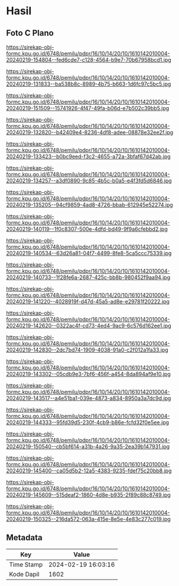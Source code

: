 # Hasil

## Foto C Plano

https://sirekap-obj-formc.kpu.go.id/6748/pemilu/pdpr/16/10/14/20/10/1610142010004-20240219-154804--fed6cde7-c128-4564-b9e7-70b67958bcd1.jpg

https://sirekap-obj-formc.kpu.go.id/6748/pemilu/pdpr/16/10/14/20/10/1610142010004-20240219-131833--ba538b8c-8989-4b75-b663-1d6fc97c5bc5.jpg

https://sirekap-obj-formc.kpu.go.id/6748/pemilu/pdpr/16/10/14/20/10/1610142010004-20240219-151509--15741926-4f47-49fa-b06d-e7b502c39bb5.jpg

https://sirekap-obj-formc.kpu.go.id/6748/pemilu/pdpr/16/10/14/20/10/1610142010004-20240219-132820--b42409e4-8236-4df8-adee-08878e32ee2f.jpg

https://sirekap-obj-formc.kpu.go.id/6748/pemilu/pdpr/16/10/14/20/10/1610142010004-20240219-133423--b0bc9eed-f3c2-4655-a72a-3bfaf67d42ab.jpg

https://sirekap-obj-formc.kpu.go.id/6748/pemilu/pdpr/16/10/14/20/10/1610142010004-20240219-134257--a3df0890-9c85-4b5c-b0a5-e4f3fd5d6846.jpg

https://sirekap-obj-formc.kpu.go.id/6748/pemilu/pdpr/16/10/14/20/10/1610142010004-20240219-135205--94cf9859-4ad8-4726-bbab-612945e52274.jpg

https://sirekap-obj-formc.kpu.go.id/6748/pemilu/pdpr/16/10/14/20/10/1610142010004-20240219-140119--1f0c8307-500e-4dfd-bd49-9f9a6cfebbd2.jpg

https://sirekap-obj-formc.kpu.go.id/6748/pemilu/pdpr/16/10/14/20/10/1610142010004-20240219-140534--63d26a81-04f7-4499-8fe8-5ca5ccc75339.jpg

https://sirekap-obj-formc.kpu.go.id/6748/pemilu/pdpr/16/10/14/20/10/1610142010004-20240219-140733--1f28fe6a-2687-425c-bb8b-980452f9aa94.jpg

https://sirekap-obj-formc.kpu.go.id/6748/pemilu/pdpr/16/10/14/20/10/1610142010004-20240219-141220--4028919f-d47d-45a5-ad8e-e29781f20222.jpg

https://sirekap-obj-formc.kpu.go.id/6748/pemilu/pdpr/16/10/14/20/10/1610142010004-20240219-142620--0322ac4f-cd73-4ed4-9ac9-6c576d162ee1.jpg

https://sirekap-obj-formc.kpu.go.id/6748/pemilu/pdpr/16/10/14/20/10/1610142010004-20240219-142830--2dc7bd74-1909-4038-91a0-c2f012a1fa33.jpg

https://sirekap-obj-formc.kpu.go.id/6748/pemilu/pdpr/16/10/14/20/10/1610142010004-20240219-143302--05cdb9e3-7bf6-456f-a454-8da894af9e10.jpg

https://sirekap-obj-formc.kpu.go.id/6748/pemilu/pdpr/16/10/14/20/10/1610142010004-20240219-143517--a4e51ba1-039e-4873-a834-8950a3a7dc9d.jpg

https://sirekap-obj-formc.kpu.go.id/6748/pemilu/pdpr/16/10/14/20/10/1610142010004-20240219-144333--95fd39d5-230f-4cb9-b86e-fcfd32f0e5ee.jpg

https://sirekap-obj-formc.kpu.go.id/6748/pemilu/pdpr/16/10/14/20/10/1610142010004-20240219-150540--cb5bf614-a31b-4a26-9a35-2ea39b147931.jpg

https://sirekap-obj-formc.kpu.go.id/6748/pemilu/pdpr/16/10/14/20/10/1610142010004-20240219-145400--ca05d5b2-12a5-4383-9235-fdef75c20bb8.jpg

https://sirekap-obj-formc.kpu.go.id/6748/pemilu/pdpr/16/10/14/20/10/1610142010004-20240219-145609--515deaf2-1860-4d8e-b935-2f89c88c8749.jpg

https://sirekap-obj-formc.kpu.go.id/6748/pemilu/pdpr/16/10/14/20/10/1610142010004-20240219-150325--216da572-063a-415e-8e5e-4e83c277c019.jpg


## Metadata

| Key        | Value               |
| ---------- | ------------------- |
| Time Stamp | 2024-02-19 16:03:16 |
| Kode Dapil | 1602                |



